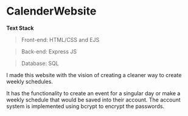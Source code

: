 # CalenderWebsite

**Text Stack**

>Front-end: HTML/CSS and EJS

>Back-end: Express JS

>Database: SQL

I made this website with the vision of creating a cleaner way to create weekly schedules. 

It has the functionality to create an event for a singular day or make a weekly schedule that would be saved into their account. The account system is implemented using bcrypt to encrypt the passwords.

